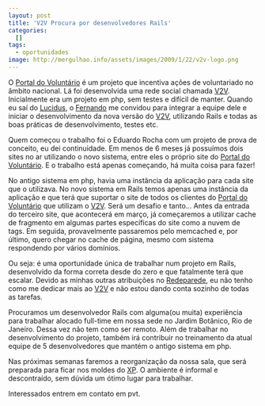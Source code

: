 ```yaml
--- 
layout: post
title: 'V2V Procura por desenvolvedores Rails'
categories: 
  []
tags:
  - oportunidades
image: http://mergulhao.info/assets/images/2009/1/22/v2v-logo.png
---
```


O [Portal do Voluntário][pv] é um projeto que incentiva ações de voluntariado no âmbito nacional. Lá foi desenvolvida uma rede social chamada [V2V][]. Inicialmente era um projeto em php, sem testes e difícil de manter. Quando eu saí do [Lucidus][], o [Fernando][] me convidou para integrar a equipe dele e iniciar o desenvolvimento da nova versão do [V2V][], utilizando Rails e todas as boas práticas de desenvolvimento, testes etc.

Quem começou o trabalho foi o Eduardo Rocha com um projeto de prova de conceito, eu dei continuidade. Em menos de 6 meses já possuímos dois sites no ar utilizando o novo sistema, entre eles o próprio site do [Portal do Voluntário][pv]. E o trabalho está apenas começando, há muita coisa para fazer!

No antigo sistema em php, havia uma instância da aplicação para cada site que o utilizava. No novo sistema em Rails temos apenas uma instância da aplicação e que terá que suportar o site de todos os clientes do [Portal do Voluntário][pv] que utilizam o [V2V][]. Será um desafio e tanto... Antes da entrada do terceiro site, que acontecerá em março, já começaremos a utilizar cache de fragmento em algumas partes específicas do site como a nuvem de tags. Em seguida, provavelmente passaremos pelo memcached e, por último, quero chegar no cache de página, mesmo com sistema respondendo por vários domínios.

Ou seja: é uma oportunidade única de trabalhar num projeto em Rails, desenvolvido da forma correta desde do zero e que fatalmente terá que escalar. Devido as minhas outras atribuições no [Redeparede][rp], eu não tenho como me dedicar mais ao [V2V][] e não estou dando conta sozinho de todas as tarefas.

Procuramos um desenvolvedor Rails com alguma(ou muita) experiência para trabalhar alocado full-time em nossa sede no Jardim Botânico, Rio de Janeiro. Dessa vez não tem como ser remoto. Além de trabalhar no desenvolvimento do projeto, também irá contribuir no treinamento da atual equipe de 5 desenvolvedores que mantém o antigo sistema em php.

Nas próximas semanas faremos a reorganização da nossa sala, que será preparada para ficar nos moldes do [XP][]. O ambiente é informal e descontraído, sem dúvida um ótimo lugar para trabalhar.

Interessados entrem em contato em pvt.

[XP]: http://www.improveit.com.br/xp
[rp]: http://redeparede.com.br
[Lucidus]: http://blog.improveit.com.br/articles/2007/05/15/xp-rio-conheca-o-projeto-xp-do-grupo-santa-isabel
[Fernando]: http://github.com/elefante
[V2V]: http://v2v.org.br
[pv]: http://portaldovoluntario.org.br
